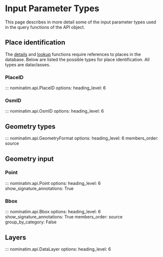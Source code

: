 # Input Parameter Types

This page describes in more detail some of the input parameter types used
in the query functions of the API object.

## Place identification

The [details](NominatimAPI.md#nominatim.api.core.NominatimAPI.details) and
[lookup](NominatimAPI.md#nominatim.api.core.NominatimAPI.lookup) functions
require references to places in the database. Below are listed the possible
types for place identification. All types are dataclasses.

### PlaceID

::: nominatim.api.PlaceID
    options:
        heading_level: 6

### OsmID

::: nominatim.api.OsmID
    options:
        heading_level: 6

## Geometry types

::: nominatim.api.GeometryFormat
    options:
        heading_level: 6
        members_order: source

## Geometry input

### Point

::: nominatim.api.Point
    options:
        heading_level: 6
        show_signature_annotations: True

### Bbox

::: nominatim.api.Bbox
    options:
        heading_level: 6
        show_signature_annotations: True
        members_order: source
        group_by_category: False

## Layers

::: nominatim.api.DataLayer
    options:
        heading_level: 6


